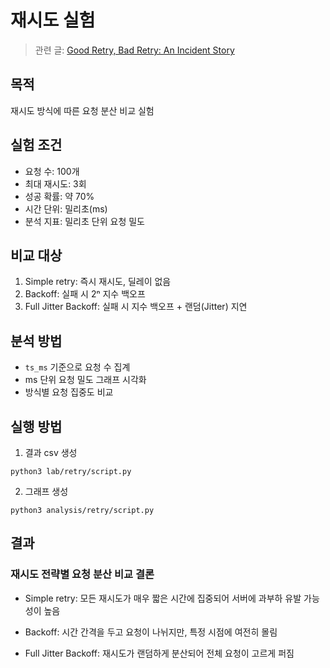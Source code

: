 # 재시도 실험

> 관련 글: [Good Retry, Bad Retry: An Incident Story](https://medium.com/yandex/good-retry-bad-retry-an-incident-story-648072d3cee6)

## 목적
재시도 방식에 따른 요청 분산 비교 실험

## 실험 조건
- 요청 수: 100개
- 최대 재시도: 3회
- 성공 확률: 약 70%
- 시간 단위: 밀리초(ms)
- 분석 지표: 밀리초 단위 요청 밀도

## 비교 대상
1. Simple retry: 즉시 재시도, 딜레이 없음
2. Backoff: 실패 시 2ⁿ 지수 백오프
3. Full Jitter Backoff: 실패 시 지수 백오프 + 랜덤(Jitter) 지연

## 분석 방법
- `ts_ms` 기준으로 요청 수 집계
- ms 단위 요청 밀도 그래프 시각화
- 방식별 요청 집중도 비교

## 실행 방법
1. 결과 csv 생성
```
python3 lab/retry/script.py
```

2. 그래프 생성
```
python3 analysis/retry/script.py
```

## 결과 
### 재시도 전략별 요청 분산 비교 결론
- Simple retry: 모든 재시도가 매우 짧은 시간에 집중되어 서버에 과부하 유발 가능성이 높음

- Backoff: 시간 간격을 두고 요청이 나뉘지만, 특정 시점에 여전히 몰림

- Full Jitter Backoff: 재시도가 랜덤하게 분산되어 전체 요청이 고르게 퍼짐

